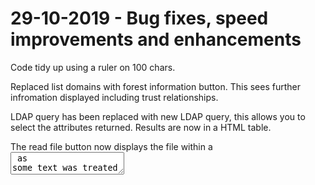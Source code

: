 # 29-10-2019 - Bug fixes, speed improvements and enhancements

Code tidy up using a ruler on 100 chars.

Replaced list domains with forest information button. This sees further infromation displayed including trust relationships.

LDAP query has been replaced with new LDAP query, this allows you to select the attributes returned. Results are now in a HTML table.

The read file button now displays the file within a <textarea> as some text was treated as HTML.

List drives now displays the drive type so you can identify any mapped network drives, any drives that can not be browsed are removed from the list to save errors.

Navigating a root of a drive now displays 'LIST DRIVES' instead of 'GO BACK ONE LEVEL'.

Local Users & Groups was running slow due to the way the object was called, now displays results instantly.

Other speed improvements have been introduced to reduce time to display results.

The `OneLogicalMyth.hta` has been renamed to `OneLogicalShell.hta` thanks to Nye (@nyep) for the suggestion. Repo name will stay the same to save confusion.
